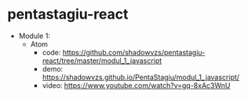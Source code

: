 # pentastagiu-react

* Module 1:
  * Atom 
    * code: https://github.com/shadowvzs/pentastagiu-react/tree/master/modul_1_javascript
    * demo: https://shadowvzs.github.io/PentaStagiu/modul_1_javascript/
    * video: https://www.youtube.com/watch?v=gq-8xAc3WnU
